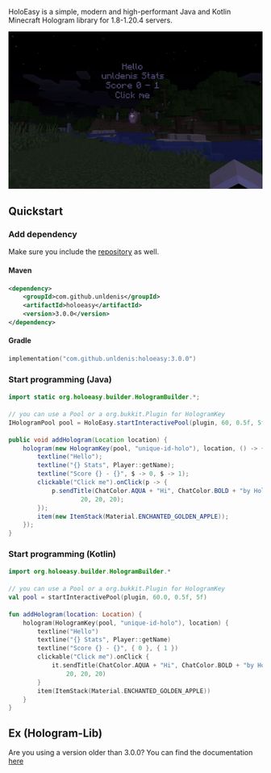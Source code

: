 
HoloEasy is a simple, modern and high-performant Java and Kotlin Minecraft Hologram library for 1.8-1.20.4 servers.

<p align="center">
  <img src="gif.gif"  alt="holoeasy video"/>
</p>

## Quickstart

### Add dependency
Make sure you include the <a href="https://jitpack.io/">repository</a> as well.
#### Maven

```xml
<dependency>
    <groupId>com.github.unldenis</groupId>
    <artifactId>holoeasy</artifactId>
    <version>3.0.0</version>
</dependency>
```

#### Gradle

```kotlin
implementation("com.github.unldenis:holoeasy:3.0.0")
```

### Start programming (Java)

```java
import static org.holoeasy.builder.HologramBuilder.*;

// you can use a Pool or a org.bukkit.Plugin for HologramKey
IHologramPool pool = HoloEasy.startInteractivePool(plugin, 60, 0.5f, 5f);

public void addHologram(Location location) {
    hologram(new HologramKey(pool, "unique-id-holo"), location, () -> {
        textline("Hello");
        textline("{} Stats", Player::getName);
        textline("Score {} - {}", $ -> 0, $ -> 1);
        clickable("Click me").onClick(p -> {
            p.sendTitle(ChatColor.AQUA + "Hi", ChatColor.BOLD + "by HoloEasy",
                    20, 20, 20);
        });
        item(new ItemStack(Material.ENCHANTED_GOLDEN_APPLE));
    });
}
```

### Start programming (Kotlin)
```kotlin
import org.holoeasy.builder.HologramBuilder.*

// you can use a Pool or a org.bukkit.Plugin for HologramKey
val pool = startInteractivePool(plugin, 60.0, 0.5f, 5f)

fun addHologram(location: Location) {
    hologram(HologramKey(pool, "unique-id-holo"), location) {
        textline("Hello")
        textline("{} Stats", Player::getName)
        textline("Score {} - {}", { 0 }, { 1 })
        clickable("Click me").onClick {
            it.sendTitle(ChatColor.AQUA + "Hi", ChatColor.BOLD + "by HoloEasy",
                20, 20, 20)
        }
        item(ItemStack(Material.ENCHANTED_GOLDEN_APPLE))
    }
}
```


## Ex (Hologram-Lib)
Are you using a version older than 3.0.0? You can find the documentation <a href="https://unldenis.github.io/hologramlib/">here</a>